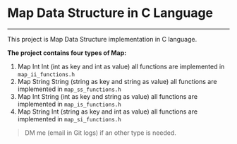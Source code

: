 # Map Data Structure in C Language
___

This project is Map Data Structure implementation in C language.

**The project contains four types of Map:**
1. Map Int Int (int as key and int as value) all functions are implemented in ``` map_ii_functions.h ```
2. Map String String (string as key and string as value) all functions are implemented in ``` map_ss_functions.h ```
3. Map Int String (int as key and string as value) all functions are implemented in ``` map_is_functions.h ```
4. Map String Int (string as key and int as value) all functions are implemented in ``` map_si_functions.h ```

> DM me (email in Git logs) if an other type is needed.